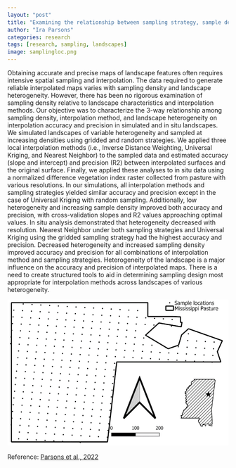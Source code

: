 ```yaml
---
layout: "post"
title: "Examining the relationship between sampling strategy, sample density, and interpolation strategy on mapping accuracy"
author: "Ira Parsons"
categories: research
tags: [research, sampling, landscapes]
image: samplingloc.png
---
```

Obtaining accurate and precise maps of landscape features often requires intensive spatial sampling and interpolation. 
The data required to generate reliable interpolated maps varies with sampling density and landscape heterogeneity. 
However, there has been no rigorous examination of sampling density relative to landscape characteristics and interpolation methods. Our objective was to characterize the 3-way relationship among sampling density, interpolation method, and landscape heterogeneity on interpolation accuracy and precision in simulated and in situ landscapes. We simulated landscapes of variable heterogeneity and sampled at increasing densities using gridded and random strategies. We applied three local interpolation methods (i.e., Inverse Distance Weighting, Universal Kriging, and Nearest Neighbor) to the sampled data and estimated accuracy (slope and intercept) and precision (R2) between interpolated surfaces and the original surface. Finally, we applied these analyses to in situ data using a normalized difference vegetation index raster collected from pasture with various resolutions. In our simulations, all interpolation methods and sampling strategies yielded similar accuracy and precision except in the case of Universal Kriging with random sampling. Additionally, low heterogeneity and increasing sample density improved both accuracy and precision, with cross-validation slopes and R2 values approaching optimal values. In situ analysis demonstrated that heterogeneity decreased with resolution. Nearest Neighbor under both sampling strategies and Universal Kriging using the gridded sampling strategy had the highest accuracy and precision. Decreased heterogeneity and increased sampling density improved accuracy and precision for all combinations of interpolation method and sampling strategies. Heterogeneity of the  landscape is a major influence on the accuracy and precision of interpolated maps. There is a need to create structured tools to aid in determining sampling design most appropriate for interpolation methods across landscapes of various heterogeneity. 

![Sampling locations](assets/img/samplingloc.png)

Reference: [Parsons et al., 2022](https://link.springer.com/10.1007/s10980-022-01523-8)